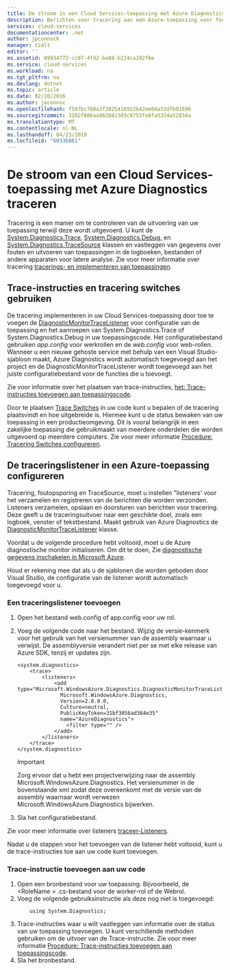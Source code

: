 ```yaml
---
title: De stroom in een Cloud Services-toepassing met Azure Diagnostics traceren | Microsoft Docs
description: Berichten voor tracering aan een Azure-toepassing voor foutopsporing, meten van prestaties, bewaking, analyse van het netwerkverkeer en meer toevoegen.
services: cloud-services
documentationcenter: .net
author: jpconnock
manager: timlt
editor: ''
ms.assetid: 09934772-cc07-4fd2-ba88-b224ca192f8e
ms.service: cloud-services
ms.workload: na
ms.tgt_pltfrm: na
ms.devlang: dotnet
ms.topic: article
ms.date: 02/20/2016
ms.author: jeconnoc
ms.openlocfilehash: f597bc760a3f3825416912642ee66a53dfb91696
ms.sourcegitcommit: 3102f886aa962842303c8753fe8fa5324a52834a
ms.translationtype: MT
ms.contentlocale: nl-NL
ms.lasthandoff: 04/23/2019
ms.locfileid: "60336861"
---
```

# <a name="trace-the-flow-of-a-cloud-services-application-with-azure-diagnostics"></a>De stroom van een Cloud Services-toepassing met Azure Diagnostics traceren
Tracering is een manier om te controleren van de uitvoering van uw toepassing terwijl deze wordt uitgevoerd. U kunt de [System.Diagnostics.Trace](/dotnet/api/system.diagnostics.trace), [System.Diagnostics.Debug](/dotnet/api/system.diagnostics.debug), en [System.Diagnostics.TraceSource](/dotnet/api/system.diagnostics.tracesource) klassen en vastleggen van gegevens over fouten en uitvoeren van toepassingen in de logboeken, bestanden of andere apparaten voor latere analyse. Zie voor meer informatie over tracering [tracerings- en implementeren van toepassingen](/dotnet/framework/debug-trace-profile/tracing-and-instrumenting-applications).

## <a name="use-trace-statements-and-trace-switches"></a>Trace-instructies en tracering switches gebruiken
De tracering implementeren in uw Cloud Services-toepassing door toe te voegen de [DiagnosticMonitorTraceListener](/previous-versions/azure/reference/ee758610(v=azure.100)) voor configuratie van de toepassing en het aanroepen van System.Diagnostics.Trace of System.Diagnostics.Debug in uw toepassingscode. Het configuratiebestand gebruiken *app.config* voor werkrollen en de *web.config* voor web-rollen. Wanneer u een nieuwe gehoste service met behulp van een Visual Studio-sjabloon maakt, Azure Diagnostics wordt automatisch toegevoegd aan het project en de DiagnosticMonitorTraceListener wordt toegevoegd aan het juiste configuratiebestand voor de functies die u toevoegt.

Zie voor informatie over het plaatsen van trace-instructies, [het: Trace-instructies toevoegen aan toepassingscode](/dotnet/framework/debug-trace-profile/how-to-add-trace-statements-to-application-code).

Door te plaatsen [Trace Switches](/dotnet/framework/debug-trace-profile/trace-switches) in uw code kunt u bepalen of de tracering plaatsvindt en hoe uitgebreide is. Hiermee kunt u de status bewaken van uw toepassing in een productieomgeving. Dit is vooral belangrijk in een zakelijke toepassing die gebruikmaakt van meerdere onderdelen die worden uitgevoerd op meerdere computers. Zie voor meer informatie [Procedure: Tracering Switches configureren](/dotnet/framework/debug-trace-profile/how-to-create-initialize-and-configure-trace-switches).

## <a name="configure-the-trace-listener-in-an-azure-application"></a>De traceringslistener in een Azure-toepassing configureren
Tracering, foutopsporing en TraceSource, moet u instellen "listeners' voor het verzamelen en registreren van de berichten die worden verzonden. Listeners verzamelen, opslaan en doorsturen van berichten voor tracering. Deze geeft u de traceringsuitvoer naar een geschikte doel, zoals een logboek, venster of tekstbestand. Maakt gebruik van Azure Diagnostics de [DiagnosticMonitorTraceListener](/previous-versions/azure/reference/ee758610(v=azure.100)) klasse.

Voordat u de volgende procedure hebt voltooid, moet u de Azure diagnostische monitor initialiseren. Om dit te doen, Zie [diagnostische gegevens inschakelen in Microsoft Azure](cloud-services-dotnet-diagnostics.md).

Houd er rekening mee dat als u de sjablonen die worden geboden door Visual Studio, de configuratie van de listener wordt automatisch toegevoegd voor u.

### <a name="add-a-trace-listener"></a>Een traceringslistener toevoegen
1. Open het bestand web.config of app.config voor uw rol.
2. Voeg de volgende code naar het bestand. Wijzig de versie-kenmerk voor het gebruik van het versienummer van de assembly waarnaar u verwijst. De assemblyversie verandert niet per se met elke release van Azure SDK, tenzij er updates zijn.
   
    ```
    <system.diagnostics>
        <trace>
            <listeners>
                <add type="Microsoft.WindowsAzure.Diagnostics.DiagnosticMonitorTraceListener,
                  Microsoft.WindowsAzure.Diagnostics,
                  Version=2.8.0.0,
                  Culture=neutral,
                  PublicKeyToken=31bf3856ad364e35"
                  name="AzureDiagnostics">
                    <filter type="" />
                </add>
            </listeners>
        </trace>
    </system.diagnostics>
    ```
   > [!IMPORTANT]
   > Zorg ervoor dat u hebt een projectverwijzing naar de assembly Microsoft.WindowsAzure.Diagnostics. Het versienummer in de bovenstaande xml zodat deze overeenkomt met de versie van de assembly waarnaar wordt verwezen Microsoft.WindowsAzure.Diagnostics bijwerken.
   > 
   > 
3. Sla het configuratiebestand.

Zie voor meer informatie over listeners [traceer-Listeners](/dotnet/framework/debug-trace-profile/trace-listeners).

Nadat u de stappen voor het toevoegen van de listener hebt voltooid, kunt u de trace-instructies toe aan uw code kunt toevoegen.

### <a name="to-add-trace-statement-to-your-code"></a>Trace-instructie toevoegen aan uw code
1. Open een bronbestand voor uw toepassing. Bijvoorbeeld, de \<RoleName > .cs-bestand voor de worker-rol of de Webrol.
2. Voeg de volgende gebruiksinstructie als deze nog niet is toegevoegd:
    ```
        using System.Diagnostics;
    ```
3. Trace-instructies waar u wilt vastleggen van informatie over de status van uw toepassing toevoegen. U kunt verschillende methoden gebruiken om de uitvoer van de Trace-instructie. Zie voor meer informatie [Procedure: Trace-instructies toevoegen aan toepassingscode](/dotnet/framework/debug-trace-profile/how-to-add-trace-statements-to-application-code).
4. Sla het bronbestand.

